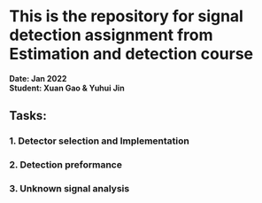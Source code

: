 # This is the repository for signal detection assignment from Estimation and detection course
**Date: Jan 2022**  
**Student: Xuan Gao & Yuhui Jin**  
## Tasks:
### 1. Detector selection and Implementation
### 2. Detection preformance
### 3. Unknown signal analysis

